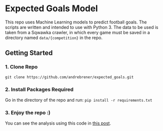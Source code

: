 # Expected Goals Model

This repo uses Machine Learning models to predict football goals. The scripts are written and intended to use with Python 3.
The data to be used is taken from a Sqwawka crawler, in which every game must be saved in a directory named `data/{competition}` in the repo.

## Getting Started

### 1. Clone Repo

`git clone https://github.com/andrebrener/expected_goals.git`

### 2. Install Packages Required

Go in the directory of the repo and run:
```pip install -r requirements.txt```

### 3. Enjoy the repo :)

You can see the analysis using this code in [this post](https://medium.com/@andrebrener/toma-de-decisiones-en-el-f%C3%BAtbol-usando-big-data-41ee82c3466f).
